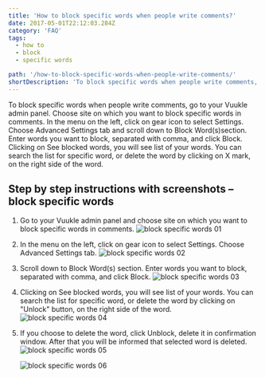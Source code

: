```yaml
---
title: 'How to block specific words when people write comments?'
date: 2017-05-01T22:12:03.284Z
category: 'FAQ'
tags:
  - how to
  - block
  - specific words

path: '/how-to-block-specific-words-when-people-write-comments/'
shortDescription: 'To block specific words when people write comments, go to your Vuukle admin panel.'
---
```


To block specific words when people write comments, go to your Vuukle admin panel. Choose site on which you want to block specific words in comments. In the menu on the left, click on gear icon to select Settings. Choose Advanced Settings tab and scroll down to Block Word(s)section. Enter words you want to block, separated with comma, and click Block. Clicking on See blocked words, you will see list of your words. You can search the list for specific word, or delete the word by clicking on X mark, on the right side of the word.

## Step by step instructions with screenshots – block specific words

1. Go to your Vuukle admin panel and choose site on which you want to block specific words in comments.
   ![block specific words 01](/img/how-to-block-specific-words-when-people-write-comments-img-1.png)

2. In the menu on the left, click on gear icon to select Settings. Choose Advanced Settings tab.
   ![block specific words 02](/img/how-to-block-specific-words-when-people-write-comments-img-2.png)

3. Scroll down to Block Word(s) section. Enter words you want to block, separated with comma, and click Block.
   ![block specific words 03](/img/how-to-block-specific-words-when-people-write-comments-img-3.png)

4. Clicking on See blocked words, you will see list of your words. You can search the list for specific word, or delete the word by clicking on "Unlock" button, on the right side of the word.
   ![block specific words 04](/img/how-to-block-specific-words-when-people-write-comments-img-4.png)

5. If you choose to delete the word, click Unblock, delete it in confirmation window. After that you will be informed that selected word is deleted.
   ![block specific words 05](/img/how-to-block-specific-words-when-people-write-comments-img-5.png)

   ![block specific words 06](/img/how-to-block-specific-words-when-people-write-comments-img-6.png)
